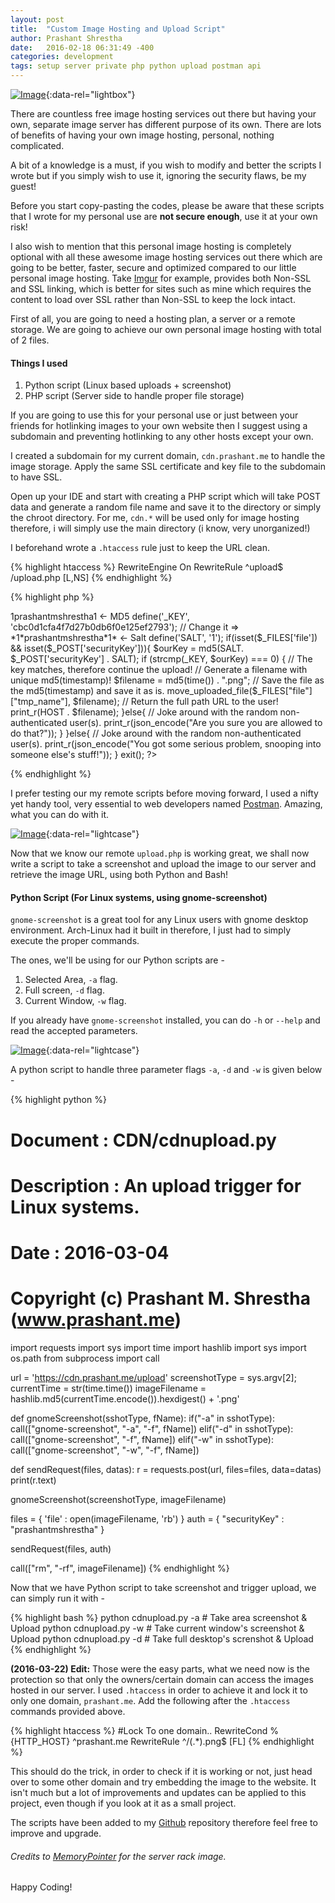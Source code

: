 ```yaml
---
layout: post
title:  "Custom Image Hosting and Upload Script"
author: Prashant Shrestha
date:   2016-02-18 06:31:49 -400
categories: development
tags: setup server private php python upload postman api
---
```


[![Image](https://i.imgur.com/eFbN8c9.jpg)](https://i.imgur.com/eFbN8c9.jpg "Server rack!"){:data-rel="lightbox"}

There are countless free image hosting services out there but having your own, separate image server has different purpose of its own. There are lots of benefits of having your own image hosting, personal, nothing complicated.

A bit of a knowledge is a must, if you wish to modify and better the scripts I wrote but if you simply wish to use it, ignoring the security flaws, be my guest!

Before you start copy-pasting the codes, please be aware that these scripts that I wrote for my personal use are **not secure enough**, use it at your own risk!

I also wish to mention that this personal image hosting is completely optional with all these awesome image hosting services out there which are going to be better, faster, secure and optimized compared to our little personal image hosting. Take [Imgur](https://imgur.com/) for example, provides both Non-SSL and SSL linking, which is better for sites such as mine which requires the content to load over SSL rather than Non-SSL to keep the lock intact.
<!--excerpt-->
First of all, you are going to need a hosting plan, a server or a remote storage. We are going to achieve our own personal image hosting with total of 2 files.

#### Things I used

1. Python script (Linux based uploads + screenshot)
2. PHP script (Server side to handle proper file storage)

If you are going to use this for your personal use or just between your friends for hotlinking images to your own website then I suggest using a subdomain and preventing hotlinking to any other hosts except your own.

I created a subdomain for my current domain, `cdn.prashant.me` to handle the image storage. Apply the same SSL certificate and key file to the subdomain to have SSL.

Open up your IDE and start with creating a PHP script which will take POST data and generate a random file name and save it to the directory or simply the chroot directory. For me, `cdn.*` will be used only for image hosting therefore, i will simply use the main directory (i know, very unorganized!)

I beforehand wrote a `.htaccess` rule just to keep the URL clean.

{% highlight htaccess %}
RewriteEngine On
RewriteRule ^upload$ /upload.php [L,NS]
{% endhighlight %}

{% highlight php %}
<?php
	/**
		Document 		: CDN/upload.php
		Description		: Authentication + Upload handler.
		Date 			: 2016-03-04
		Copyright (c) Prashant M. Shrestha (www.prashant.me)
	**/

	define('HOST', 'https://cdn.prashant.me/');
	// Change it => 1prashantmshrestha1 <- MD5
	define('_KEY', 'cbc0d1cfa4f7d27b0db6f0e125ef2793');
	// Change it => *1*prashantmshrestha*1* <- Salt
	define('SALT', '1');

	if(isset($_FILES['file']) && isset($_POST['securityKey'])){
		$ourKey = md5(SALT. $_POST['securityKey'] . SALT);
		if (strcmp(_KEY, $ourKey) === 0) {
		    // The key matches, therefore continue the upload!
		    // Generate a filename with unique md5(timestamp)!
		    $filename = md5(time()) . ".png";
		    // Save the file as the md5(timestamp) and save it as is.
			move_uploaded_file($_FILES["file"]["tmp_name"], $filename);
			// Return the full path URL to the user!
			print_r(HOST . $filename);
		}else{
			// Joke around with the random non-authenticated user(s).
			print_r(json_encode("Are you sure you are allowed to do that?"));
		}
	}else{
		// Joke around with the random non-authenticated user(s).
		print_r(json_encode("You got some serious problem, snooping into someone else's stuff!"));
	}

	exit();
?>
{% endhighlight %}

I prefer testing our my remote scripts before moving forward, I used a nifty yet handy tool, very essential to web developers named [Postman](https://www.getpostman.com). Amazing, what you can do with it.

[![Image](https://i.imgur.com/M2AkaE4.png)](http://i.imgur.com/M2AkaE4.png "Postman check"){:data-rel="lightcase"}

Now that we know our remote `upload.php` is working great, we shall now write a script to take a screenshot and upload the image to our server and retrieve the image URL, using both Python and Bash!

#### Python Script (For Linux systems, using gnome-screenshot)

`gnome-screenshot` is a great tool for any Linux users with gnome desktop environment. Arch-Linux had it built in therefore, I just had to simply execute the proper commands.

The ones, we'll be using for our Python scripts are -

1. Selected Area, `-a` flag.
2. Full screen, `-d` flag.
3. Current Window, `-w` flag.

If you already have `gnome-screenshot` installed, you can do `-h` or `--help` and read the accepted parameters.

[![Image](https://i.imgur.com/qH23kOG.png)](https://i.imgur.com/qH23kOG.png "gnome-screenshot -h"){:data-rel="lightcase"}

A python script to handle three parameter flags `-a`, `-d` and `-w` is given below -

{% highlight python %}
#	Document 		: CDN/cdnupload.py
#	Description		: An upload trigger for Linux systems.
#	Date 			: 2016-03-04
#	Copyright (c) Prashant M. Shrestha (www.prashant.me)

import requests
import sys
import time
import hashlib
import sys
import os.path
from subprocess import call

url 			= 'https://cdn.prashant.me/upload'
screenshotType	= sys.argv[2];
currentTime 	= str(time.time())
imageFilename	= hashlib.md5(currentTime.encode()).hexdigest() + '.png'

def gnomeScreenshot(sshotType, fName):
	if("-a" in sshotType):
		call(["gnome-screenshot", "-a", "-f", fName])
	elif("-d" in sshotType):
		call(["gnome-screenshot", "-f", fName])
	elif("-w" in sshotType):
		call(["gnome-screenshot", "-w", "-f", fName])

def sendRequest(files, datas):
	r = requests.post(url, files=files, data=datas)
	print(r.text)

gnomeScreenshot(screenshotType, imageFilename)

files 	= { 'file' : open(imageFilename, 'rb') }
auth	= { "securityKey" : "prashantmshrestha" }

sendRequest(files, auth)

call(["rm", "-rf", imageFilename])
{% endhighlight %}

Now that we have Python script to take screenshot and trigger upload, we can simply run it with -

{% highlight bash %}
python cdnupload.py -a # Take area screenshot & Upload
python cdnupload.py -w # Take current window's screenshot & Upload
python cdnupload.py -d # Take full desktop's screnshot & Upload
{% endhighlight %}

**(2016-03-22) Edit:** Those were the easy parts, what we need now is the protection so that only the owners/certain domain can access the images hosted in our server. I used `.htaccess` in order to achieve it and lock it to only one domain, `prashant.me`. Add the following after the `.htaccess` commands provided above.

{% highlight htaccess %}
#Lock To one domain.. 
RewriteCond %{HTTP_HOST} ^prashant.me RewriteRule ^/(.*).png$ [FL] 
{% endhighlight %}

This should do the trick, in order to check if it is working or not, just head over to some other domain and try embedding the image to the website. It isn't much but a lot of improvements and updates can be applied to this project, even though if you look at it as a small project.

The scripts have been added to my [Github](https://github.com/intern0t/Image-Hosting) repository therefore feel free to improve and upgrade.

###### Credits to [MemoryPointer](http://memorypointer.com/wp-content/uploads/2014/04/best-hosting-providers.jpg) for the server rack image.

Happy Coding!
